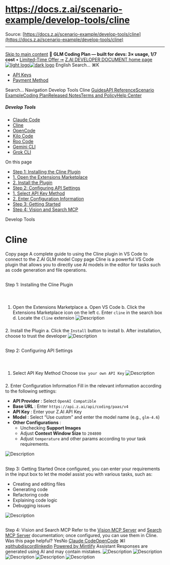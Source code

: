 # https://docs.z.ai/scenario-example/develop-tools/cline

Source: [https://docs.z.ai/scenario-example/develop-tools/cline](https://docs.z.ai/scenario-example/develop-tools/cline)

---

[Skip to main content](https://docs.z.ai/scenario-example/develop-tools/cline#content-area)
🚀 **GLM Coding Plan — built for devs: 3× usage, 1/7 cost** • [Limited-Time Offer ➞](https://z.ai/subscribe?utm_campaign=Platform_Ops&_channel_track_key=DaprgHIc)
[Z.AI DEVELOPER DOCUMENT home page![light logo](https://mintcdn.com/zhipu-32152247/B_E8wI-eiNa1QlPV/logo/dark.svg?fit=max&auto=format&n=B_E8wI-eiNa1QlPV&q=85&s=75deefa9dea5bdbc84d4da68885c267f)![dark logo](https://mintcdn.com/zhipu-32152247/B_E8wI-eiNa1QlPV/logo/light.svg?fit=max&auto=format&n=B_E8wI-eiNa1QlPV&q=85&s=c1ecf1af358fa8eeab8c06052337f8f6)](https://z.ai/model-api)
English
Search...
⌘K
  * [API Keys](https://z.ai/manage-apikey/apikey-list)
  * [Payment Method](https://z.ai/manage-apikey/billing)


Search...
Navigation
Develop Tools
Cline
[Guides](https://docs.z.ai/guides/overview/quick-start)[API Reference](https://docs.z.ai/api-reference/introduction)[Scenario Example](https://docs.z.ai/scenario-example/develop-tools/claude)[Coding Plan](https://docs.z.ai/devpack/overview)[Released Notes](https://docs.z.ai/release-notes/new-released)[Terms and Policy](https://docs.z.ai/legal-agreement/privacy-policy)[Help Center](https://docs.z.ai/help/faq)
##### Develop Tools
  * [Claude Code](https://docs.z.ai/scenario-example/develop-tools/claude)
  * [Cline](https://docs.z.ai/scenario-example/develop-tools/cline)
  * [OpenCode](https://docs.z.ai/scenario-example/develop-tools/opencode)
  * [Kilo Code](https://docs.z.ai/scenario-example/develop-tools/kilo)
  * [Roo Code](https://docs.z.ai/scenario-example/develop-tools/roo)
  * [Gemini CLI](https://docs.z.ai/scenario-example/develop-tools/gemini)
  * [Grok CLI](https://docs.z.ai/scenario-example/develop-tools/gork)


On this page
  * [Step 1: Installing the Cline Plugin](https://docs.z.ai/scenario-example/develop-tools/cline#step-1%3A-installing-the-cline-plugin)
  * [1. Open the Extensions Marketplace](https://docs.z.ai/scenario-example/develop-tools/cline#1-open-the-extensions-marketplace)
  * [2. Install the Plugin](https://docs.z.ai/scenario-example/develop-tools/cline#2-install-the-plugin)
  * [Step 2: Configuring API Settings](https://docs.z.ai/scenario-example/develop-tools/cline#step-2%3A-configuring-api-settings)
  * [1. Select API Key Method](https://docs.z.ai/scenario-example/develop-tools/cline#1-select-api-key-method)
  * [2. Enter Configuration Information](https://docs.z.ai/scenario-example/develop-tools/cline#2-enter-configuration-information)
  * [Step 3: Getting Started](https://docs.z.ai/scenario-example/develop-tools/cline#step-3%3A-getting-started)
  * [Step 4: Vision and Search MCP](https://docs.z.ai/scenario-example/develop-tools/cline#step-4%3A-vision-and-search-mcp)


Develop Tools
# Cline
Copy page
A complete guide to using the Cline plugin in VS Code to connect to the Z.AI GLM model
Copy page
Cline is a powerful VS Code plugin that allows you to directly use AI models in the editor for tasks such as code generation and file operations.
## 
[​](https://docs.z.ai/scenario-example/develop-tools/cline#step-1%3A-installing-the-cline-plugin)
Step 1: Installing the Cline Plugin
### 
[​](https://docs.z.ai/scenario-example/develop-tools/cline#1-open-the-extensions-marketplace)
1. Open the Extensions Marketplace
a. Open VS Code b. Click the Extensions Marketplace icon on the left c. Enter `cline` in the search box d. Locate the `Cline` extension ![Description](https://cdn.bigmodel.cn/markdown/1753688113562c1.png?attname=c1.png)
### 
[​](https://docs.z.ai/scenario-example/develop-tools/cline#2-install-the-plugin)
2. Install the Plugin
a. Click the `Install` button to install b. After installation, choose to trust the developer ![Description](https://cdn.bigmodel.cn/markdown/1753688124582c2.jpg?attname=c2.jpg)
## 
[​](https://docs.z.ai/scenario-example/develop-tools/cline#step-2%3A-configuring-api-settings)
Step 2: Configuring API Settings
### 
[​](https://docs.z.ai/scenario-example/develop-tools/cline#1-select-api-key-method)
1. Select API Key Method
Choose `Use your own API Key` ![Description](https://cdn.bigmodel.cn/markdown/1753688131403c3.png?attname=c3.png)
### 
[​](https://docs.z.ai/scenario-example/develop-tools/cline#2-enter-configuration-information)
2. Enter Configuration Information
Fill in the relevant information according to the following settings:
  * **API Provider** : Select `OpenAI Compatible`
  * **Base URL** : Enter `https://api.z.ai/api/coding/paas/v4`
  * **API Key** : Enter your Z.AI API Key
  * **Model** : Select “Use custom” and enter the model name (e.g., `glm-4.6`)
  * **Other Configurations** : 
    * Unchecking **Support Images**
    * Adjust **Context Window Size** to `204800`
    * Adjust `temperature` and other params according to your task requirements.

![Description](https://cdn.bigmodel.cn/markdown/1759418929636image.png?attname=image.png)
## 
[​](https://docs.z.ai/scenario-example/develop-tools/cline#step-3%3A-getting-started)
Step 3: Getting Started
Once configured, you can enter your requirements in the input box to let the model assist you with various tasks, such as:
  * Creating and editing files
  * Generating code
  * Refactoring code
  * Explaining code logic
  * Debugging issues

![Description](https://cdn.bigmodel.cn/markdown/1753688145687c5.png?attname=c5.png)
## 
[​](https://docs.z.ai/scenario-example/develop-tools/cline#step-4%3A-vision-and-search-mcp)
Step 4: Vision and Search MCP
Refer to the [Vision MCP Server](https://docs.z.ai/devpack/mcp/vision-mcp-server) and [Search MCP Server](https://docs.z.ai/devpack/mcp/search-mcp-server) documentation; once configured, you can use them in Cline.
Was this page helpful?
YesNo
[Claude Code](https://docs.z.ai/scenario-example/develop-tools/claude)[OpenCode](https://docs.z.ai/scenario-example/develop-tools/opencode)
⌘I
[x](https://x.com/Zai_org)[github](https://github.com/zai-org)[discord](https://discord.gg/QR7SARHRxK)[linkedin](https://www.linkedin.com/company/zdotai/)
[Powered by Mintlify](https://mintlify.com?utm_campaign=poweredBy&utm_medium=referral&utm_source=zhipu-32152247)
Assistant
Responses are generated using AI and may contain mistakes.
![Description](https://cdn.bigmodel.cn/markdown/1753688113562c1.png?attname=c1.png)
![Description](https://cdn.bigmodel.cn/markdown/1753688124582c2.jpg?attname=c2.jpg)
![Description](https://cdn.bigmodel.cn/markdown/1753688131403c3.png?attname=c3.png)
![Description](https://cdn.bigmodel.cn/markdown/1753688145687c5.png?attname=c5.png)
![Description](https://cdn.bigmodel.cn/markdown/1759418929636image.png?attname=image.png)
